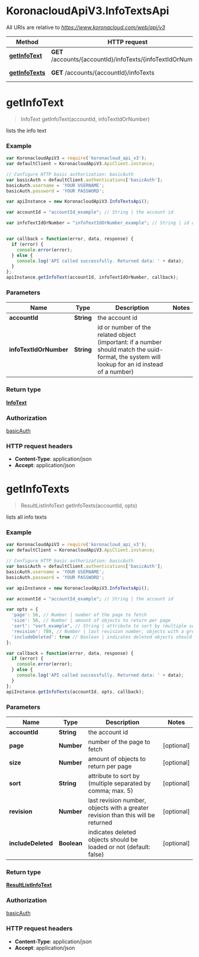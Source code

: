 # KoronacloudApiV3.InfoTextsApi

All URIs are relative to *https://www.koronacloud.com/web/api/v3*

Method | HTTP request | Description
------------- | ------------- | -------------
[**getInfoText**](InfoTextsApi.md#getInfoText) | **GET** /accounts/{accountId}/infoTexts/{infoTextIdOrNumber} | lists the info text
[**getInfoTexts**](InfoTextsApi.md#getInfoTexts) | **GET** /accounts/{accountId}/infoTexts | lists all info texts


<a name="getInfoText"></a>
# **getInfoText**
> InfoText getInfoText(accountId, infoTextIdOrNumber)

lists the info text



### Example
```javascript
var KoronacloudApiV3 = require('koronacloud_api_v3');
var defaultClient = KoronacloudApiV3.ApiClient.instance;

// Configure HTTP basic authorization: basicAuth
var basicAuth = defaultClient.authentications['basicAuth'];
basicAuth.username = 'YOUR USERNAME';
basicAuth.password = 'YOUR PASSWORD';

var apiInstance = new KoronacloudApiV3.InfoTextsApi();

var accountId = "accountId_example"; // String | the account id

var infoTextIdOrNumber = "infoTextIdOrNumber_example"; // String | id or number of the related object (important: if a number should match the uuid-format, the system will lookup for an id instead of a number)


var callback = function(error, data, response) {
  if (error) {
    console.error(error);
  } else {
    console.log('API called successfully. Returned data: ' + data);
  }
};
apiInstance.getInfoText(accountId, infoTextIdOrNumber, callback);
```

### Parameters

Name | Type | Description  | Notes
------------- | ------------- | ------------- | -------------
 **accountId** | **String**| the account id | 
 **infoTextIdOrNumber** | **String**| id or number of the related object (important: if a number should match the uuid-format, the system will lookup for an id instead of a number) | 

### Return type

[**InfoText**](InfoText.md)

### Authorization

[basicAuth](../README.md#basicAuth)

### HTTP request headers

 - **Content-Type**: application/json
 - **Accept**: application/json

<a name="getInfoTexts"></a>
# **getInfoTexts**
> ResultListInfoText getInfoTexts(accountId, opts)

lists all info texts



### Example
```javascript
var KoronacloudApiV3 = require('koronacloud_api_v3');
var defaultClient = KoronacloudApiV3.ApiClient.instance;

// Configure HTTP basic authorization: basicAuth
var basicAuth = defaultClient.authentications['basicAuth'];
basicAuth.username = 'YOUR USERNAME';
basicAuth.password = 'YOUR PASSWORD';

var apiInstance = new KoronacloudApiV3.InfoTextsApi();

var accountId = "accountId_example"; // String | the account id

var opts = { 
  'page': 56, // Number | number of the page to fetch
  'size': 56, // Number | amount of objects to return per page
  'sort': "sort_example", // String | attribute to sort by (multiple separated by comma; max. 5)
  'revision': 789, // Number | last revision number, objects with a greater revision than this will be returned
  'includeDeleted': true // Boolean | indicates deleted objects should be loaded or not (default: false)
};

var callback = function(error, data, response) {
  if (error) {
    console.error(error);
  } else {
    console.log('API called successfully. Returned data: ' + data);
  }
};
apiInstance.getInfoTexts(accountId, opts, callback);
```

### Parameters

Name | Type | Description  | Notes
------------- | ------------- | ------------- | -------------
 **accountId** | **String**| the account id | 
 **page** | **Number**| number of the page to fetch | [optional] 
 **size** | **Number**| amount of objects to return per page | [optional] 
 **sort** | **String**| attribute to sort by (multiple separated by comma; max. 5) | [optional] 
 **revision** | **Number**| last revision number, objects with a greater revision than this will be returned | [optional] 
 **includeDeleted** | **Boolean**| indicates deleted objects should be loaded or not (default: false) | [optional] 

### Return type

[**ResultListInfoText**](ResultListInfoText.md)

### Authorization

[basicAuth](../README.md#basicAuth)

### HTTP request headers

 - **Content-Type**: application/json
 - **Accept**: application/json

